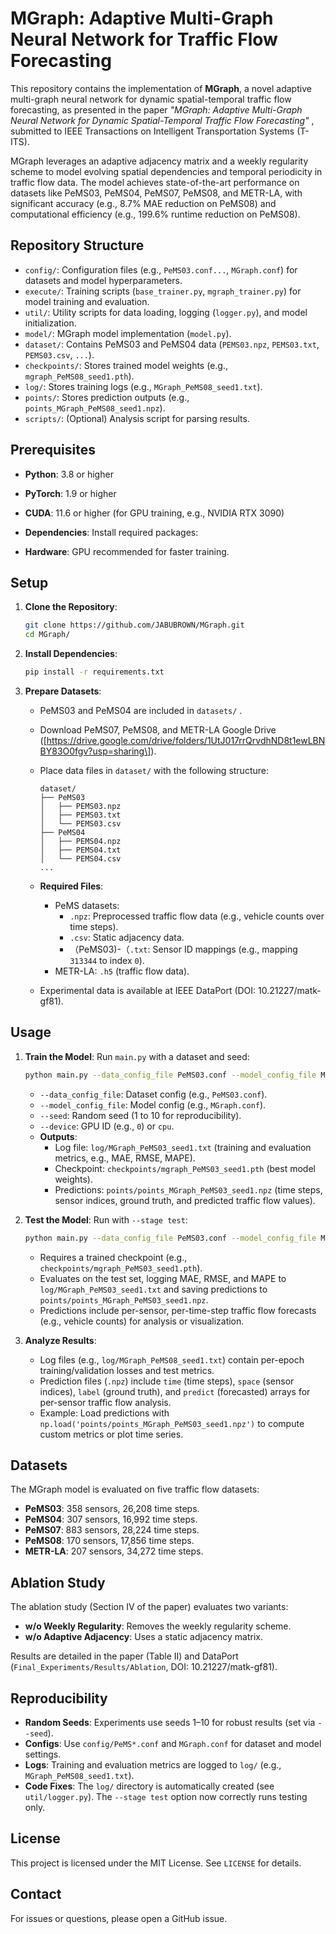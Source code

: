 # MGraph: Adaptive Multi-Graph Neural Network for Traffic Flow Forecasting

This repository contains the implementation of **MGraph**, a novel adaptive multi-graph neural network for dynamic spatial-temporal traffic flow forecasting, as presented in the paper *"MGraph: Adaptive Multi-Graph Neural Network for Dynamic Spatial-Temporal Traffic Flow Forecasting"* , submitted to IEEE Transactions on Intelligent Transportation Systems (T-ITS).

MGraph leverages an adaptive adjacency matrix and a weekly regularity scheme to model evolving spatial dependencies and temporal periodicity in traffic flow data. The model achieves state-of-the-art performance on datasets like PeMS03, PeMS04, PeMS07, PeMS08, and METR-LA, with significant accuracy (e.g., 8.7% MAE reduction on PeMS08) and computational efficiency (e.g., 199.6% runtime reduction on PeMS08).

## Repository Structure

- `config/`: Configuration files (e.g., `PeMS03.conf...`, `MGraph.conf`) for datasets and model hyperparameters.
- `execute/`: Training scripts (`base_trainer.py`, `mgraph_trainer.py`) for model training and evaluation.
- `util/`: Utility scripts for data loading, logging (`logger.py`), and model initialization.
- `model/`: MGraph model implementation (`model.py`).
- `dataset/`: Contains PeMS03 and PeMS04 data (`PEMS03.npz`, `PEMS03.txt`, `PEMS03.csv`, `...`).
- `checkpoints/`: Stores trained model weights (e.g., `mgraph_PeMS08_seed1.pth`).
- `log/`: Stores training logs (e.g., `MGraph_PeMS08_seed1.txt`).
- `points/`: Stores prediction outputs (e.g., `points_MGraph_PeMS08_seed1.npz`).
- `scripts/`: (Optional) Analysis script for parsing results.

## Prerequisites

- **Python**: 3.8 or higher

- **PyTorch**: 1.9 or higher

- **CUDA**: 11.6 or higher (for GPU training, e.g., NVIDIA RTX 3090)

- **Dependencies**: Install required packages:

- **Hardware**: GPU recommended for faster training.

## Setup

1. **Clone the Repository**:

   ```bash
   git clone https://github.com/JABUBROWN/MGraph.git
   cd MGraph/
   ```

2. **Install Dependencies**:

   ```bash
   pip install -r requirements.txt
   ```

3. **Prepare Datasets**:

   - PeMS03 and PeMS04 are included in `datasets/` .

   - Download PeMS07, PeMS08, and METR-LA Google Drive (\[https://drive.google.com/drive/folders/1UtJ017rrQrvdhND8t1ewLBNBY83O0fgv?usp=sharing\]).

   - Place data files in `dataset/` with the following structure:

     ```
     dataset/
     ├── PeMS03
     │   ├── PEMS03.npz
     │   ├── PEMS03.txt
     │   └── PEMS03.csv
     ├── PeMS04
     │   ├── PEMS04.npz
     │   ├── PEMS04.txt
     │   └── PEMS04.csv
     ...
     ```

   - **Required Files**:

     - PeMS datasets:
       - `.npz`: Preprocessed traffic flow data (e.g., vehicle counts over time steps).
       - `.csv`: Static adjacency data.
       - （PeMS03)-（`.txt`: Sensor ID mappings (e.g., mapping `313344` to index `0`).
     - METR-LA: `.h5` (traffic flow data).

   - Experimental data is available at IEEE DataPort (DOI: 10.21227/matk-gf81).

## Usage

1. **Train the Model**: Run `main.py` with a dataset and seed:

   ```bash
   python main.py --data_config_file PeMS03.conf --model_config_file MGraph.conf --seed 1 --device 0
   ```

   - `--data_config_file`: Dataset config (e.g., `PeMS03.conf`).
   - `--model_config_file`: Model config (e.g., `MGraph.conf`).
   - `--seed`: Random seed (1 to 10 for reproducibility).
   - `--device`: GPU ID (e.g., `0`) or `cpu`.
   - **Outputs**:
     - Log file: `log/MGraph_PeMS03_seed1.txt` (training and evaluation metrics, e.g., MAE, RMSE, MAPE).
     - Checkpoint: `checkpoints/mgraph_PeMS03_seed1.pth` (best model weights).
     - Predictions: `points/points_MGraph_PeMS03_seed1.npz` (time steps, sensor indices, ground truth, and predicted traffic flow values).

2. **Test the Model**: Run with `--stage test`:

   ```bash
   python main.py --data_config_file PeMS03.conf --model_config_file MGraph.conf --seed 1 --device 0 --stage test
   ```

   - Requires a trained checkpoint (e.g., `checkpoints/mgraph_PeMS03_seed1.pth`).
   - Evaluates on the test set, logging MAE, RMSE, and MAPE to `log/MGraph_PeMS03_seed1.txt` and saving predictions to `points/points_MGraph_PeMS03_seed1.npz`.
   - Predictions include per-sensor, per-time-step traffic flow forecasts (e.g., vehicle counts) for analysis or visualization.

3. **Analyze Results**:

   - Log files (e.g., `log/MGraph_PeMS08_seed1.txt`) contain per-epoch training/validation losses and test metrics.
   - Prediction files (`.npz`) include `time` (time steps), `space` (sensor indices), `label` (ground truth), and `predict` (forecasted) arrays for per-sensor traffic flow analysis.
   - Example: Load predictions with `np.load('points/points_MGraph_PeMS03_seed1.npz')` to compute custom metrics or plot time series.

## Datasets

The MGraph model is evaluated on five traffic flow datasets:

- **PeMS03**: 358 sensors, 26,208 time steps.
- **PeMS04**: 307 sensors, 16,992 time steps.
- **PeMS07**: 883 sensors, 28,224 time steps.
- **PeMS08**: 170 sensors, 17,856 time steps.
- **METR-LA**: 207 sensors, 34,272 time steps.

## Ablation Study

The ablation study (Section IV of the paper) evaluates two variants:

- **w/o Weekly Regularity**: Removes the weekly regularity scheme.
- **w/o Adaptive Adjacency**: Uses a static adjacency matrix.

Results are detailed in the paper (Table II) and DataPort (`Final_Experiments/Results/Ablation`, DOI: 10.21227/matk-gf81).

## Reproducibility

- **Random Seeds**: Experiments use seeds 1–10 for robust results (set via `--seed`).
- **Configs**: Use `config/PeMS*.conf` and `MGraph.conf` for dataset and model settings.
- **Logs**: Training and evaluation metrics are logged to `log/` (e.g., `MGraph_PeMS08_seed1.txt`).
- **Code Fixes**: The `log/` directory is automatically created (see `util/logger.py`). The `--stage test` option now correctly runs testing only.

## License

This project is licensed under the MIT License. See `LICENSE` for details.

## Contact

For issues or questions, please open a GitHub issue.
